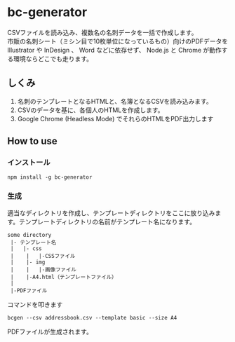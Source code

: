 # bc-generator

CSVファイルを読み込み、複数名の名刺データを一括で作成します。<br>
市販の名刺シート（ミシン目で10枚単位になっているもの）向けのPDFデータをIllustrator や InDesign 、 Word などに依存せず、 Node.js と Chrome が動作する環境ならどこでも走ります。

## しくみ

1. 名刺のテンプレートとなるHTMLと、名簿となるCSVを読み込みます。 
2. CSVのデータを基に、各個人のHTMLを作成します。
3. Google Chrome (Headless Mode) でそれらのHTMLをPDF出力します

## How to use

### インストール

```
npm install -g bc-generator
```


### 生成

適当なディレクトリを作成し、テンプレートディレクトリをここに放り込みます。テンプレートディレクトリの名前がテンプレート名になります。

```
some directory
 |- テンプレート名
 |   |- css
 |    |   |-CSSファイル
 |    |- img
 |    |   |-画像ファイル
 |    |-A4.html（テンプレートファイル）
 |
 |-PDFファイル
```

コマンドを叩きます

```
bcgen --csv addressbook.csv --template basic --size A4
```

PDFファイルが生成されます。